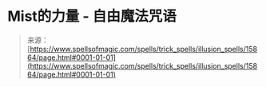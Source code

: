 <!--yml

category: 未分类

date: 2024-06-12 18:55:34

-->

# Mist的力量 - 自由魔法咒语

> 来源：[https://www.spellsofmagic.com/spells/trick_spells/illusion_spells/15864/page.html#0001-01-01](https://www.spellsofmagic.com/spells/trick_spells/illusion_spells/15864/page.html#0001-01-01)
